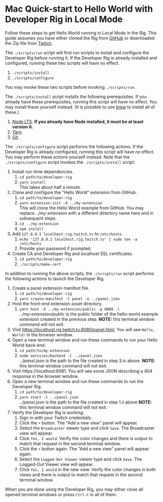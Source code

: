 # Mac Quick-start to Hello World with Developer Rig in Local Mode

Follow these steps to get Hello World running in Local Mode in the Rig.  This guide assumes you have either cloned the Rig from [GitHub](/twitchdev/developer-rig) or downloaded the Zip file from [Twitch](https://dev.twitch.tv).

The `./scripts/run` script will first run scripts to install and configure the Developer Rig before running it.  If the Developer Rig is already installed and configured, running these two scripts will have no effect.

1.  `./scripts/install`
2.  `./scripts/configure`

You may invoke these two scripts before invoking `./scripts/run`.

The `./scripts/install` script installs the following prerequisites.  If you already have these prerequisites, running this script will have no effect. You may install these yourself instead.  (It is possible to use [brew](https://brew.sh/) to install all of these.)

1.  [Node LTS](https://nodejs.org/en/download/).  **If you already have Node installed, it must be at least version 6.**
2.  [Yarn](https://yarnpkg.com/lang/en/docs/install).
3.  [Git](https://git-scm.com/download/mac).

The `./scripts/configure` script performs the following actions.  If the Developer Rig is already configured, running this script will have no effect. You may perform these actions yourself instead.  Note that the `./scripts/configure` script invokes the `./scripts/install` script.

1.  Install run-time dependencies.
    1.  `cd path/to/developer-rig`
    2.  `yarn install`  
        This takes about half a minute.
2.  Clone and configure the "Hello World" extension from GitHub.
    1.  `cd path/to/developer-rig`
    2.  `yarn extension-init -d ../my-extension`  
        This will clone the Hello World example from GitHub.  You may replace *../my-extension* with a different directory name here and in subsequent steps.
    3.  `cd ../my-extension`  
    4.  `npm install`  
3.  Add `127.0.0.1 localhost.rig.twitch.tv` to `/etc/hosts`.
    1.  `echo '127.0.0.1 localhost.rig.twitch.tv' | sudo tee -a /etc/hosts`
    2.  Provide your password if prompted.
4.  Create CA and Developer Rig and localhost SSL certificates.
    1.  `cd path/to/developer-rig`
    2.  `./scripts/make-cert`  

In addition to running the above scripts, the `./scripts/run` script performs the following actions to launch the Developer Rig.

1.  Create a panel extension manifest file.
    1.  `cd path/to/developer-rig`
    2.  `yarn create-manifest -t panel -o ../panel.json`
2.  Host the front-end extension asset directory.
    1.  `yarn host -d ../my-extension/public -p 8080 -l`  
        *../my-extension/public* is the public folder of the hello-world example extension created in the previous step.
        **NOTE:**  this terminal window command will not exit.
3.  Visit https://localhost.rig.twitch.tv:8080/panel.html.  You will see `Hello, World!` in the browser window.
4.  Open a new terminal window and run these commands to run your Hello World back-end.
    1.  `cd path/to/my-extension`  
    3.  `node services/backend -l ../panel.json`  
        *../panel.json* is the path to the file created in step 3.iv above.
        **NOTE:**  this terminal window command will not exit.
5.  Visit https://localhost:8081.  You will see some JSON describing a 404 response in the browser window.
6.  Open a new terminal window and run these commands to run the Developer Rig.
    1.  `cd path/to/developer-rig`
    2.  `yarn start -l ../panel.json`  
        *../panel.json* is the path to the file created in step 1.ii above
        **NOTE:**  this terminal window command will not exit.
7.  Verify the Developer Rig is working.
    1.  Sign in with your Twitch credentials.
    2.  Click the `+` button. The "Add a new view" panel will appear.
    3.  Select the `Broadcaster` viewer type and click `Save`. The Broadcaster view will appear.
    4.  Click `Yes, I would`. Verify the color changes and there is output to match that request in the second terminal window.
    5.  Click the `+` button again. The "Add a new view" panel will appear again.
    6.  Select the `Logged-Out Viewer` viewer type and click `Save`. The Logged-Out Viewer view will appear.
    7.  Click `Yes, I would` in the new view. Verify the color changes in both views and there is output to match that request in the second terminal window.

When you are done using the Developer Rig, you may either close all opened terminal windows or press `Ctrl-C` in all of them.
